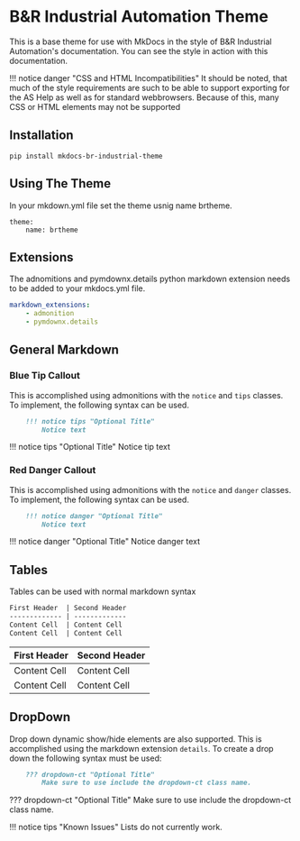 # B&R Industrial Automation Theme

This is a base theme for use with MkDocs in the style of B&R Industrial Automation's documentation. You can see the style in action with this documentation. 

!!! notice danger "CSS and HTML Incompatibilities"
    It should be noted, that much of the style requirements are such to be able to support exporting for the AS Help as well as for standard webbrowsers. Because of this, many CSS or HTML elements may not be supported

## Installation
```
pip install mkdocs-br-industrial-theme
```

## Using The Theme
In your mkdown.yml file set the theme usnig name brtheme.
```
theme:
    name: brtheme
```
## Extensions
The adnomitions and pymdownx.details python markdown extension needs to be added to your mkdocs.yml file.

``` yaml
markdown_extensions:
    - admonition
    - pymdownx.details
```

## General Markdown


### Blue Tip Callout
This is accomplished using admonitions with the `notice` and `tips` classes. To implement, the following syntax can be used.
``` markdown
    !!! notice tips "Optional Title"
        Notice text
```
!!! notice tips "Optional Title"
    Notice tip text

### Red Danger Callout
This is accomplished using admonitions with the `notice` and `danger` classes. To implement, the following syntax can be used.
``` markdown
    !!! notice danger "Optional Title"
        Notice text
```
!!! notice danger "Optional Title"
    Notice danger text

## Tables
Tables can be used with normal markdown syntax
``` markdown
First Header  | Second Header
------------- | -------------
Content Cell  | Content Cell
Content Cell  | Content Cell
```
First Header  | Second Header
------------- | -------------
Content Cell  | Content Cell
Content Cell  | Content Cell

## DropDown
Drop down dynamic show/hide elements are also supported. This is accomplished using the markdown extension `details`.  To create a drop down the following syntax must be used:
``` markdown
    ??? dropdown-ct "Optional Title"
        Make sure to use include the dropdown-ct class name.
```
??? dropdown-ct "Optional Title"
    Make sure to use include the dropdown-ct class name.



!!! notice tips "Known Issues"
    Lists do not currently work.
